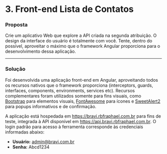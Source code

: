 # 3. Front-end Lista de Contatos


### Proposta
Crie um aplicativo Web que explore a API criada na segunda atribuição. O design da interface do usuário é totalmente com você. Tente, dentro do possível, aproveitar o máximo que o framework Angular proporciona para o desenvolvimento dessa aplicação.

---

### Solução

Foi desenvolvida uma aplicação front-end em Angular, aproveitando todos os recursos nativos que o framework proporciona (interceptors, guards, interfaces, components, environments, services etc). Recursos complementares foram utilizados somente para fins visuais, como [Bootstrap](https://getbootstrap.com) para elementos visuais, [FontAwesome](https://fontawesome.com/) para ícones e [SweetAlert2](https://sweetalert2.github.io/) para popups informativos e de confirmação.

A aplicação está hospedada em https://bravi.rbfraphael.com.br para fins de teste, integrada à API disponível em https://api.bravi.rbfraphael.com.br. O login padrão para acesso à ferramenta corresponde às credenciais informadas abaixo:

- **Usuário:** admin@bravi.com.br
- **Senha:** Abcd1234